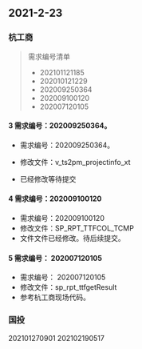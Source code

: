 ## 2021-2-23

### 杭工商

> 需求编号清单
>
> - 202101121185
> - 202010121229
> - 202009250364
> - 202009100120
> - 202007120105

#### 3 需求编号：202009250364。

- 需求编号：202009250364。
- 修改文件：v_ts2pm_projectinfo_xt

- 已经修改等待提交

#### 4 需求编号：202009100120

- 需求编号：202009100120
- 修改文件：SP_RPT_TTFCOL_TCMP
- 文件文件已经修改。待后续提交。

#### 5 需求编号： 202007120105

- 需求编号： 202007120105
- 修改文件：sp_rpt_ttfgetResult
- 参考杭工商现场代码。

### 国投

202101270901
202102190517